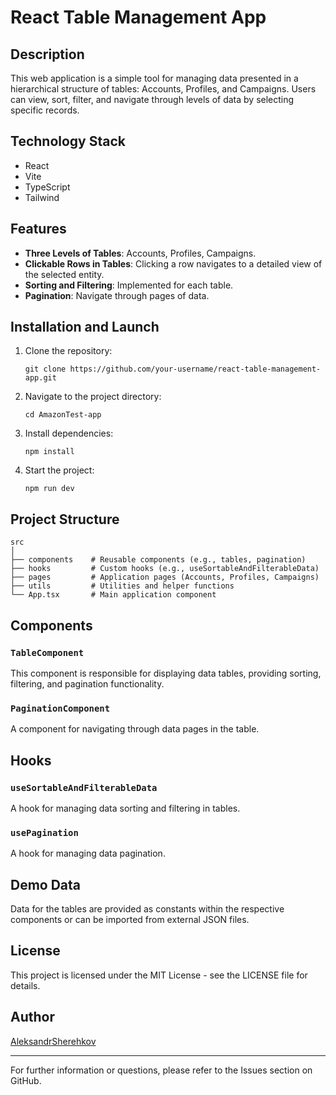 # React Table Management App

## Description

This web application is a simple tool for managing data presented in a hierarchical structure of
tables: Accounts, Profiles, and Campaigns. Users can view, sort, filter, and navigate through levels
of data by selecting specific records.

## Technology Stack

- React
- Vite
- TypeScript
- Tailwind

## Features

- **Three Levels of Tables**: Accounts, Profiles, Campaigns.
- **Clickable Rows in Tables**: Clicking a row navigates to a detailed view of the selected entity.
- **Sorting and Filtering**: Implemented for each table.
- **Pagination**: Navigate through pages of data.

## Installation and Launch

1. Clone the repository:

   ```
   git clone https://github.com/your-username/react-table-management-app.git
   ```

2. Navigate to the project directory:

   ```
   cd AmazonTest-app
   ```

3. Install dependencies:

   ```
   npm install
   ```

4. Start the project:
   ```
   npm run dev
   ```

## Project Structure

```
src
│
├── components    # Reusable components (e.g., tables, pagination)
├── hooks         # Custom hooks (e.g., useSortableAndFilterableData)
├── pages         # Application pages (Accounts, Profiles, Campaigns)
├── utils         # Utilities and helper functions
└── App.tsx       # Main application component
```

## Components

### `TableComponent`

This component is responsible for displaying data tables, providing sorting, filtering, and
pagination functionality.

### `PaginationComponent`

A component for navigating through data pages in the table.

## Hooks

### `useSortableAndFilterableData`

A hook for managing data sorting and filtering in tables.

### `usePagination`

A hook for managing data pagination.

## Demo Data

Data for the tables are provided as constants within the respective components or can be imported
from external JSON files.

## License

This project is licensed under the MIT License - see the LICENSE file for details.

## Author

[AleksandrSherehkov](https://github.com/AleksandrSherehkov)

---

For further information or questions, please refer to the Issues section on GitHub.
